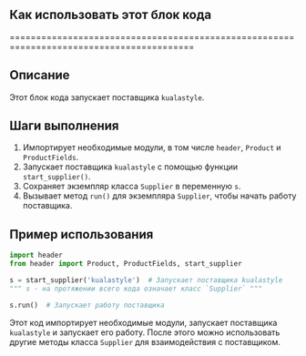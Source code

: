 ## Как использовать этот блок кода
=========================================================================================

Описание
-------------------------
Этот блок кода запускает поставщика `kualastyle`.

Шаги выполнения
-------------------------
1. Импортирует необходимые модули, в том числе `header`, `Product` и `ProductFields`.
2. Запускает поставщика `kualastyle` с помощью функции `start_supplier()`.
3. Сохраняет экземпляр класса `Supplier` в переменную `s`.
4. Вызывает метод `run()` для экземпляра `Supplier`, чтобы начать работу поставщика.

Пример использования
-------------------------

```python
import header
from header import Product, ProductFields, start_supplier

s = start_supplier('kualastyle')  # Запускает поставщика kualastyle
""" s - на протяжении всего кода означает класс `Supplier` """

s.run()  # Запускает работу поставщика
```

Этот код импортирует необходимые модули, запускает поставщика `kualastyle` и запускает его работу. После этого можно использовать другие методы класса `Supplier` для взаимодействия с поставщиком.